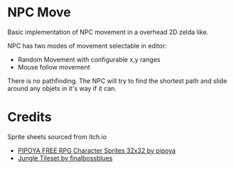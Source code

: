 # NPC Move

Basic implementation of NPC movement in a overhead 2D zelda like. 

NPC has two modes of movement selectable in editor: 
* Random Movement with configurable x,y ranges
* Mouse follow movement

There is no pathfinding. The NPC will try to find the shortest path and slide around any objets in it's way if it can.

# Credits

Sprite sheets sourced from itch.io
* [PIPOYA FREE RPG Character Sprites 32x32 by pipoya](https://pipoya.itch.io/pipoya-free-rpg-character-sprites-32x32)
* [Jungle Tileset by finalbossblues](https://finalbossblues.itch.io/tf-jungle-tileset)
